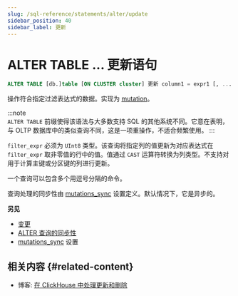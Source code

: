 ```yaml
---
slug: /sql-reference/statements/alter/update
sidebar_position: 40
sidebar_label: 更新
---
```



# ALTER TABLE ... 更新语句

``` sql
ALTER TABLE [db.]table [ON CLUSTER cluster] 更新 column1 = expr1 [, ...] [IN PARTITION partition_id] WHERE filter_expr
```

操作符合指定过滤表达式的数据。实现为 [mutation](/sql-reference/statements/alter/index.md#mutations)。

:::note    
`ALTER TABLE` 前缀使得该语法与大多数支持 SQL 的其他系统不同。它意在表明，与 OLTP 数据库中的类似查询不同，这是一项重操作，不适合频繁使用。
:::

`filter_expr` 必须为 `UInt8` 类型。该查询将指定列的值更新为对应表达式在 `filter_expr` 取非零值的行中的值。值通过 `CAST` 运算符转换为列类型。不支持对用于计算主键或分区键的列进行更新。

一个查询可以包含多个用逗号分隔的命令。

查询处理的同步性由 [mutations_sync](/operations/settings/settings.md/#mutations_sync) 设置定义。默认情况下，它是异步的。

**另见**

- [变更](/sql-reference/statements/alter/index.md#mutations)
- [ALTER 查询的同步性](/sql-reference/statements/alter/index.md#synchronicity-of-alter-queries)
- [mutations_sync](/operations/settings/settings.md/#mutations_sync) 设置


## 相关内容 {#related-content}

- 博客: [在 ClickHouse 中处理更新和删除](https://clickhouse.com/blog/handling-updates-and-deletes-in-clickhouse)
